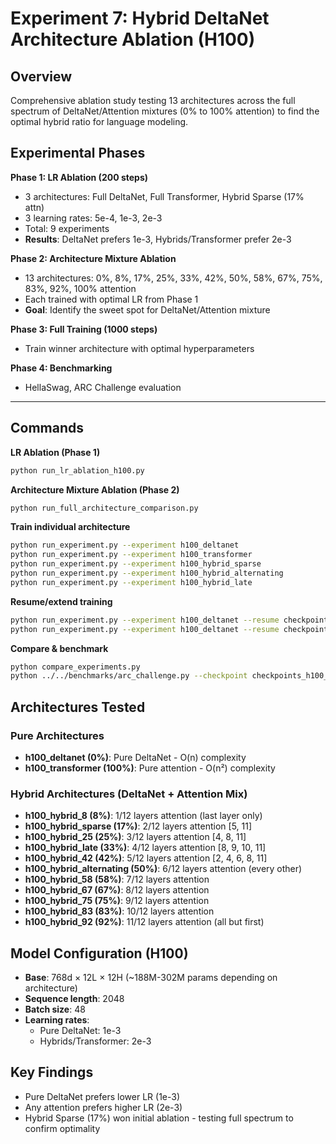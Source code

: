 # Experiment 7: Hybrid DeltaNet Architecture Ablation (H100)

## Overview
Comprehensive ablation study testing 13 architectures across the full spectrum of DeltaNet/Attention mixtures (0% to 100% attention) to find the optimal hybrid ratio for language modeling.

## Experimental Phases

**Phase 1: LR Ablation (200 steps)**
- 3 architectures: Full DeltaNet, Full Transformer, Hybrid Sparse (17% attn)
- 3 learning rates: 5e-4, 1e-3, 2e-3
- Total: 9 experiments
- **Results**: DeltaNet prefers 1e-3, Hybrids/Transformer prefer 2e-3

**Phase 2: Architecture Mixture Ablation**
- 13 architectures: 0%, 8%, 17%, 25%, 33%, 42%, 50%, 58%, 67%, 75%, 83%, 92%, 100% attention
- Each trained with optimal LR from Phase 1
- **Goal**: Identify the sweet spot for DeltaNet/Attention mixture

**Phase 3: Full Training (1000 steps)**
- Train winner architecture with optimal hyperparameters

**Phase 4: Benchmarking**
- HellaSwag, ARC Challenge evaluation

---

## Commands

**LR Ablation (Phase 1)**
```bash
python run_lr_ablation_h100.py
```

**Architecture Mixture Ablation (Phase 2)**
```bash
python run_full_architecture_comparison.py
```

**Train individual architecture**
```bash
python run_experiment.py --experiment h100_deltanet
python run_experiment.py --experiment h100_transformer
python run_experiment.py --experiment h100_hybrid_sparse
python run_experiment.py --experiment h100_hybrid_alternating
python run_experiment.py --experiment h100_hybrid_late
```

**Resume/extend training**
```bash
python run_experiment.py --experiment h100_deltanet --resume checkpoints_h100_deltanet/best_model.pt
python run_experiment.py --experiment h100_deltanet --resume checkpoints_h100_deltanet/best_model.pt --extend-steps 5000
```

**Compare & benchmark**
```bash
python compare_experiments.py
python ../../benchmarks/arc_challenge.py --checkpoint checkpoints_h100_deltanet/best_model.pt
```

## Architectures Tested

### Pure Architectures
- **h100_deltanet (0%)**: Pure DeltaNet - O(n) complexity
- **h100_transformer (100%)**: Pure attention - O(n²) complexity

### Hybrid Architectures (DeltaNet + Attention Mix)
- **h100_hybrid_8 (8%)**: 1/12 layers attention (last layer only)
- **h100_hybrid_sparse (17%)**: 2/12 layers attention [5, 11]
- **h100_hybrid_25 (25%)**: 3/12 layers attention [4, 8, 11]
- **h100_hybrid_late (33%)**: 4/12 layers attention [8, 9, 10, 11]
- **h100_hybrid_42 (42%)**: 5/12 layers attention [2, 4, 6, 8, 11]
- **h100_hybrid_alternating (50%)**: 6/12 layers attention (every other)
- **h100_hybrid_58 (58%)**: 7/12 layers attention
- **h100_hybrid_67 (67%)**: 8/12 layers attention
- **h100_hybrid_75 (75%)**: 9/12 layers attention
- **h100_hybrid_83 (83%)**: 10/12 layers attention
- **h100_hybrid_92 (92%)**: 11/12 layers attention (all but first)

## Model Configuration (H100)
- **Base**: 768d × 12L × 12H (~188M-302M params depending on architecture)
- **Sequence length**: 2048
- **Batch size**: 48
- **Learning rates**: 
  - Pure DeltaNet: 1e-3
  - Hybrids/Transformer: 2e-3

## Key Findings
- Pure DeltaNet prefers lower LR (1e-3)
- Any attention prefers higher LR (2e-3)
- Hybrid Sparse (17%) won initial ablation - testing full spectrum to confirm optimality
